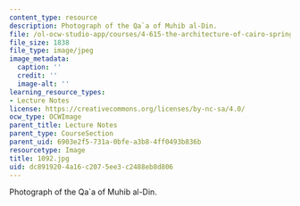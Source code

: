 ```yaml
---
content_type: resource
description: Photograph of the Qa`a of Muhib al-Din.
file: /ol-ocw-studio-app/courses/4-615-the-architecture-of-cairo-spring-2002/dc8919204a16c2075ee3c2488eb8d806_1092.jpg
file_size: 1838
file_type: image/jpeg
image_metadata:
  caption: ''
  credit: ''
  image-alt: ''
learning_resource_types:
- Lecture Notes
license: https://creativecommons.org/licenses/by-nc-sa/4.0/
ocw_type: OCWImage
parent_title: Lecture Notes
parent_type: CourseSection
parent_uid: 6903e2f5-731a-0bfe-a3b8-4ff0493b836b
resourcetype: Image
title: 1092.jpg
uid: dc891920-4a16-c207-5ee3-c2488eb8d806
---
```

Photograph of the Qa`a of Muhib al-Din.